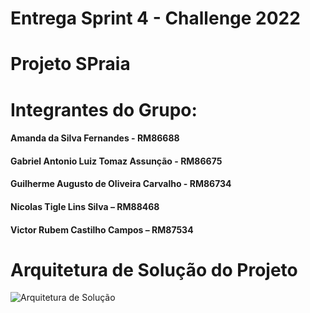 # Entrega Sprint 4 - Challenge 2022

# Projeto SPraia

# Integrantes do Grupo:

#### Amanda da Silva Fernandes - RM86688 
#### Gabriel Antonio Luiz Tomaz Assunção - RM86675
#### Guilherme Augusto de Oliveira Carvalho - RM86734 
#### Nicolas Tigle Lins Silva – RM88468 
#### Victor Rubem Castilho Campos – RM87534 

# Arquitetura de Solução do Projeto

![Arquitetura de Solução](https://user-images.githubusercontent.com/79977687/196061345-5efdf30f-1afc-40bc-a341-a386aab1ff9c.jpg)
